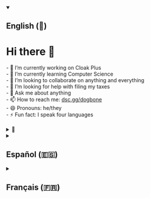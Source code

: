 <details open>
    <summary>
        <h2>
            English (🏴󠁧󠁢󠁥󠁮󠁧󠁿)
        </h2>
    </summary>
    <h1>
        Hi there 👋
    </h1>
    - 🔭 I’m currently working on Cloak Plus
    <br> - 🌱 I’m currently learning Computer Science
    <br> - 👯 I’m looking to collaborate on anything and everything
    <br> - 🤔 I’m looking for help with filing my taxes
    <br> - 💬 Ask me about anything
    <br> - 📫 How to reach me: <a href="https://discord.gg/7C67SdTNPC">dsc.gg/dogbone</a>
    <br> - 😄 Pronouns: he/they
    <br> - ⚡ Fun fact: I speak four languages
    <br>
    <br>
    <details>
        <summary>
            👀
        </summary>
        This is a ✨ <em>special</em> ✨ file because it appears on <a href="https://github.com/dugbeeone">dugbeeone</a>'s profile.
    </details>
</details>
<details>
    <summary>
        <h2>
            Español (🇪🇸)
        </h2>
    </summary>
    <h1>
        Hola 👋
    </h1>
    - 🔭 Actualmente estoy trabajando en Cloak Plus
    <br> - 🌱 Actualmente estoy aprendiendo Ciencias de la Computación
    <br> - 👯 Busco colaborar en cualquier cosa y en todo
    <br> - 🤔 Estoy buscando ayuda con la declaración de impuestos
    <br> - 💬 Pregúntame sobre cualquier cosa
    <br> - 📫 Cómo contactarme: <a href="https://discord.gg/7C67SdTNPC">dsc.gg/dogbone</a>
    <br> - 😄 Pronombres: él/ellos
    <br> - ⚡ Dato curioso: Hablo cuatro idiomas
    <br>
    <br>
    <details>
        <summary>
            👀
        </summary>
        Este es un archivo ✨ <em>especial</em> ✨ porque aparece en el perfil de <a href="https://github.com/dugbeeone">dugbeeone</a>.
    </details>
</details>
<details>
    <summary>
        <h2>
            Français (🇫🇷)
        </h2>
    </summary>
    <h1>
        Salut 👋
    </h1>
    - 🔭 Je travaille actuellement sur Cloak Plus
    <br> - 🌱 J'apprends actuellement l'informatique
    <br> - 👯 Je cherche à collaborer sur tout et n'importe quoi
    <br> - 🤔 Je cherche de l'aide pour produire ma déclaration de revenus
    <br> - 💬 Posez-moi des questions sur n'importe quoi
    <br> - 📫 Comment me rejoindre: <a href="https://discord.gg/7C67SdTNPC">dsc.gg/dogbone</a>
    <br> - 😄 Pronoms : il/ils
    <br> - ⚡ Fait amusant: Je parle quatre langues
    <br>
    <br>
    <details>
        <summary>
            👀
        </summary>
        Il s'agit d'un fichier ✨ <em>spécial</em> ✨ car il apparaît sur le profil de <a href="https://github.com/dugbeeone">dugbeeone</a>.
    </details>
</details>

<!-- Ignore all this stuff down here. Wait... why are you here? -->

<!--
<details>
    <summary>
        <h2>
            Language (🇺🇳)
        </h2>
    </summary>
    <h1>
        Hi there 👋
    </h1>
    - 🔭 I’m currently working on ...
    <br> - 🌱 I’m currently learning ...
    <br> - 👯 I’m looking to collaborate on ...
    <br> - 🤔 I’m looking for help with ...
    <br> - 💬 Ask me about ...
    <br> - 📫 How to reach me: <a href="mailto:dugbeeone@email.com">dugbeeone@email.com</a>
    <br> - 😄 Pronouns: ...
    <br> - ⚡ Fun fact: ...
    <br>
    <br>
    <details>
        <summary>
            👀
        </summary>
        This is a ✨ <em>special</em> ✨ file because it appears on <a href="https://github.com/dugbeeone">dugbeeone</a>'s profile.
    </details>
</details>
-->
